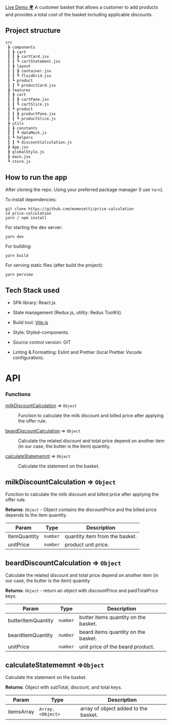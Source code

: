 [Live Demo 🌍](https://ld-price-calculation.netlify.app/)
A customer basket that allows a customer to add products and provides a total cost of the basket including applicable discounts.

## Project structure

```bash
src
 ┣ components
 ┃ ┣ cart
 ┃ ┃ ┣ cartCard.jsx
 ┃ ┃ ┗ cartStatement.jsx
 ┃ ┣ layout
 ┃ ┃ ┣ container.jsx
 ┃ ┃ ┗ fluidGrid.jsx
 ┃ ┗ product
 ┃ ┃ ┗ productCard.jsx
 ┣ features
 ┃ ┣ cart
 ┃ ┃ ┣ cartPane.jsx
 ┃ ┃ ┗ cartSlice.js
 ┃ ┗ product
 ┃ ┃ ┣ productPane.jsx
 ┃ ┃ ┗ productSlice.js
 ┣ utils
 ┃ ┣ constants
 ┃ ┃ ┗ dataMock.js
 ┃ ┗ helpers
 ┃ ┃ ┗ discountCalculation.js
 ┣ App.jsx
 ┣ globalStyle.js
 ┣ main.jsx
 ┗ store.js
```

## How to run the app

After cloning the repo. Using your preferred package manager (I use `Yarn`).

To install dependencies:

    git clone https://github.com/momosetti/price-calculation
    cd price-calculation
    yarn / npm install

For starting the dev server:

    yarn dev

For building:

    yarn build

For serving static files (after build the project):

    yarn perview

## Tech Stack used

- SPA library: React.js.
- State management (Redux.js, utility: Redux ToolKit).

- Build tool: [Vite.js](https://vitejs.dev/)

- Style: Styled-components.

- Source control version: GIT

- Linting & Formatting: Eslint and Prettier (local Prettier Vscode configuration).

# API

### Functions

<dl>
<dt><a href="#milkDiscountCalculation">milkDiscountCalculation</a> ⇒ <code>Object</code></dt>    
<dd><p>Function to calculate the milk discount and billed price after applying the offer rule.</p>
</dd>
<dt><a href="#beardDiscountCalculation">beardDiscountCalculation</a> ⇒ <code>Object</code></dt>
<dd><p>Calculate the related discount and total price depend on another item (in our case, the butter is the item) quantity.</p>  
</dd>
<dt><a href="#calculateStatememnt">calculateStatememnt</a> ⇒ <code>Object</code></dt>
<dd><p>Calculate the statement on the basket.</p>
</dd>
</dl>

<a name="milkDiscountCalculation"></a>

## milkDiscountCalculation ⇒ <code>Object</code>

Function to calculate the milk discount and billed price after applying the offer rule.

**Returns**: <code>Object</code> - Object contains the discountPrice and the billed price depends to the item quantity.

| Param        | Type                | Description                    |
| ------------ | ------------------- | ------------------------------ |
| ItemQuantity | <code>number</code> | quantity item from the basket. |
| unitPrice    | <code>number</code> | product unit price.            |

<a name="beardDiscountCalculation"></a>

## beardDiscountCalculation ⇒ <code>Object</code>

Calculate the related discount and total price depend on another item (in our case, the butter is the item) quantity

**Returns**: <code>Object</code> - return an object with discountPrice and paidTotalPrice keys.

| Param              | Type                | Description                          |
| ------------------ | ------------------- | ------------------------------------ |
| butterItemQuantity | <code>number</code> | butter items quantity on the basket. |
| beardItemQuantity  | <code>number</code> | beard items quantity on the basket.  |
| unitPrice          | <code>number</code> | unit price of the beard product.     |

<a name="calculateStatememnt"></a>

## calculateStatememnt ⇒<code>Object</code>

Calculate the statement on the basket.

**Returns**: Object with subTotal, discount, and total keys.

| Param      | Type                              | Description                          |
| ---------- | --------------------------------- | ------------------------------------ |
| itemsArray | <code>Array.&lt;Object&gt;</code> | array of object added to the basket. |
